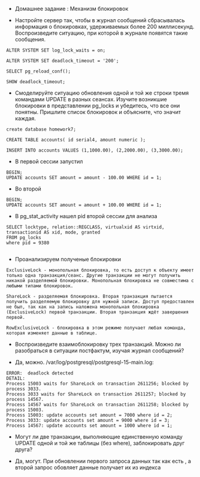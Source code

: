 - Домашнее задание : Механизм блокировок

- Настройте сервер так, чтобы в журнал сообщений сбрасывалась информация о блокировках, удерживаемых более 200 миллисекунд. Воспроизведите ситуацию, при которой в журнале появятся такие сообщения.
  
```
ALTER SYSTEM SET log_lock_waits = on;

ALTER SYSTEM SET deadlock_timeout = '200';

SELECT pg_reload_conf();

SHOW deadlock_timeout;
```

- Смоделируйте ситуацию обновления одной и той же строки тремя командами UPDATE в разных сеансах. Изучите возникшие блокировки в представлении pg_locks и убедитесь, что все они понятны. Пришлите список блокировок и объясните, что значит каждая.

```
create database homework7;

CREATE TABLE accounts( id serial4, amount numeric );

INSERT INTO accounts VALUES (1,1000.00), (2,2000.00), (3,3000.00);
```

- В первой сессии запустил
  
```
BEGIN;
UPDATE accounts SET amount = amount - 100.00 WHERE id = 1;
```

- Во второй

```
BEGIN;
UPDATE accounts SET amount = amount + 100.00 WHERE id = 1;
```

- В pg_stat_activity нашел pid второй сессии для анализа
  
```
SELECT locktype, relation::REGCLASS, virtualxid AS virtxid, transactionid AS xid, mode, granted
FROM pg_locks 
where pid = 9380
 
```

- Проанализируем полученые блокировки
  
```
ExclusiveLock - монопольная блокировка, то есть доступ к объекту имеет только одна транзакция/сеанс. Другие транзакции не могут получить никакой разделяемой блокировки. Монопольная блокировка не совместима с любыми типами блокировок. 

ShareLock - разделяемая блокировка. Вторая транзакция пытается получить разделяемую блокировку для нужной записи. Доступ предоставлен не был, так как на запись наложена монопольная блокировка (ExclusiveLock) первой транзакции. Вторая транзакция ждёт завершения первой.

RowExclusiveLock - блокировка в этом режиме получает любая команда, которая изменяет данные в таблице.
```

- Воспроизведите взаимоблокировку трех транзакций. Можно ли разобраться в ситуации постфактум, изучая журнал сообщений?

- Да, можно. /var/log/postgresql/postgresql-15-main.log:
  
```
ERROR:  deadlock detected
DETAIL:  
Process 15003 waits for ShareLock on transaction 2611256; blocked by process 3033.
Process 3033 waits for ShareLock on transaction 2611257; blocked by process 14567.
Process 14567 waits for ShareLock on transaction 2611258; blocked by process 15003.
Process 15003: update accounts set amount = 7000 where id = 2;
Process 3033: update accounts set amount = 9000 where id = 3;
Process 14567: update accounts set amount = 1000 where id = 1;
```
- Могут ли две транзакции, выполняющие единственную команду UPDATE одной и той же таблицы (без where), заблокировать друг друга?
  
- Да, могут. При обновлении первого запроса данных так как есть , а второй запрос обовляет данные получает их из индекса


